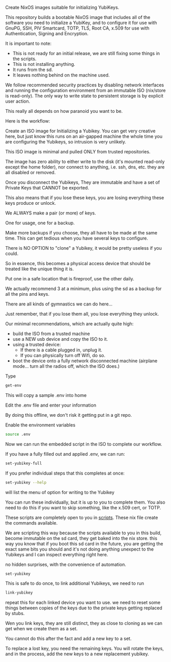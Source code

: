   Create NixOS images suitable for initializing YubiKeys.

  This repository builds a bootable NixOS image that includes all of the software you need to initialize a YubiKey, and to configure it for use with GnuPG, SSH, PIV Smartcard, TOTP, TLS, Root CA, x.509 for use with Authentication, Signing and Encryption.

  It is important to note: 
  - This is not ready for an initial release, we are still fixing some things in the scripts.
  - This is not installing anything.
  - It runs from the sd.
  - It leaves nothing behind on the machine used.
  
  We follow recommended security practices by disabling network interfaces and running the configuration environment from an immutable ISO (nix/store is read-only). The only way to write state to persistent storage is by explicit user action.

  This really all depends on how paranoid you want to be.

  Here is the workflow:

  Create an ISO image for Initializing a Yubikey.
  You can get very creative here, but just know this runs on an air-gapped machine the whole time you are configuring the Yubikeys, so intrusion is very unlikely.

  This ISO image is minimal and pulled ONLY from trusted repositories.

  The image has zero ability to either write to the disk (it's mounted read-only except the home folder), nor connect to anything, i.e. ssh, dns, etc. they are all disabled or removed.
  
  Once you disconnect the Yubikeys, They are immutable and have a set of Private Keys that CANNOT be exported.

  This also means that if you lose these keys, you are losing everything these keys produce or unlock.

  We ALWAYS make a pair (or more) of keys.

  One for usage, one for a backup.

  Make more backups if you choose, they all have to be made at the same time. This can get tedious when you have several keys to configure.

  There is NO OPTION to "clone" a Yubikey, it would be pretty useless if you could.

  So in essence, this becomes a physical access device that should be treated like the unique thing it is.

  Put one in a safe location that is fireproof, use the other daily.

  We actually recommend 3 at a minimum, plus using the sd as a backup for all the pins and keys.

  There are all kinds of gymnastics we can do here...

  Just remember, that if you lose them all, you lose everything they unlock.

  Our minimal recommendations, which are actually quite high:

- build the ISO from a trusted machine
- use a NEW usb device and copy the ISO to it.
- using a trusted device:
  - If there is a cable plugged in, unplug it.
  - If you can physically turn off Wifi, do so.
- boot the device onto a fully network disconnected machine (airplane mode... turn all the radios off, which the ISO does.) 

Type
```bash
get-env
```
This will copy a sample .env into home

Edit the .env file and enter your information

By doing this offline, we don't risk it getting put in a git repo.

Enable the environment variables
```bash
source .env
```

Now we can run the embedded script in the ISO to complete our workflow.

If you have a fully filled out and applied .env, we can run:
```bash
set-yubikey-full
```
If you prefer individual steps that this completes at once:
```bash
set-yubikey --help
```
will list the menu of option for writing to the Yubikey

You can run these individually, but it is up to you to complete them.  You also need to do this if you want to skip something, like the x.509 cert, or TOTP.

These scripts are completely open to you in [scripts](./scripts/). These nix file create the commands available.

We are scripting this way because the scripts available to you in this build, become immutable on the sd card, they get baked into the nix store. this way you know that if you boot this sd card in the future, you are getting the exact same bits you should and it's not doing anything unexpect to the Yubikeys and I can inspect everything right here.

no hidden surprises, with the convenience of automation.

```bash
set-yubikey 
```

This is safe to do once, to link additional Yubikeys, we need to run 
```bash
link-yubikey
```
repeat this for each linked device you want to use.
we need to reset some things between copies of the keys
due to the private keys getting replaced by stubs.

Wen you link keys, they are still distinct, they as close to cloning as we can get when we create them as a set.

You cannot do this after the fact and add a new key to a set.

To replace a lost key, you need the remaining keys.
You will rotate the keys, and in the process, add the new keys to a new replacement yubikey.